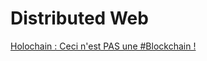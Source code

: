 Distributed Web
==
<a href="https://github.com/iPlumb3r/Meta/blob/master/DistributedWeb/HolochainNotBlockchain_FR.md">Holochain : Ceci n'est PAS une #Blockchain !</a>

